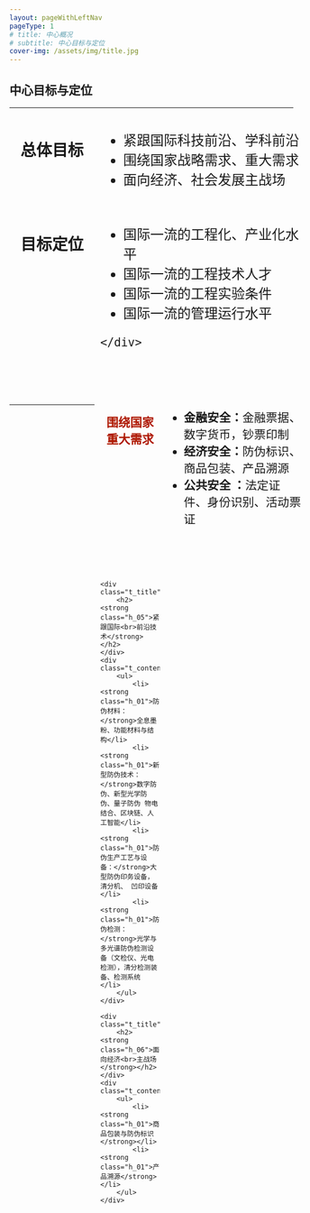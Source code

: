 ```yaml
---
layout: pageWithLeftNav
pageType: 1
# title: 中心概况
# subtitle: 中心目标与定位
cover-img: /assets/img/title.jpg
---
```

<!--
 * @Author: Conghao Wong
 * @Date: 2023-03-08 19:13:03
 * @LastEditors: Conghao Wong
 * @LastEditTime: 2023-04-27 18:53:15
 * @Description: file content
 * @Github: https://cocoon2wong.github.io
 * Copyright 2023 Conghao Wong, All Rights Reserved.
-->

<style>
    .t_grid {
        display: grid;
        grid-template-columns: 30% 70%;
        grid-gap: 60px 2%;
    }

    .t_grid_1 {
        display: grid;
        grid-template-columns: 30% 70%;
        grid-gap: 60px 2%;
    }

    .t_title {
        text-align: center;
        vertical-align: middle;
    }

    .t_content {
        font-size: 1.5rem;
        vertical-align: middle;
    }

    .t_content_1 {
        font-size: 1.3rem;
        vertical-align: middle;
    }

    .h_04 {
        font-weight: bold;
        color: rgb(174, 23, 0);
    }

    .h_05 {
        font-weight: bold;
        color: rgb(174, 23, 0);
    }

    .h_06 {
        font-weight: bold;
        color: rgb(174, 23, 0);
    }
</style>

<link rel="stylesheet" type="text/css" href="/assets/css/user.css">


<!-- ppt118-119 -->
## 中心目标与定位

---

<div class="t_grid">
    <div class="t_title">
        <h1><strong class="hf_01">总体目标</strong></h1>
    </div>
    <div class="t_content">
        <ul>
            <li>紧跟国际科技前沿、学科前沿</li>
            <li>围绕国家战略需求、重大需求</li>
            <li>面向经济、社会发展主战场</li>
        </ul>
    </div>
</div>

<p></p>

<div class="t_grid">
    <div class="t_title">
        <h1><strong class="hf_01">目标定位</strong></h1>
    </div>
    <div class="t_content">
        <ul>
            <li>国际一流的工程化、产业化水平</li>
            <li>国际一流的工程技术人才</li>
            <li>国际一流的工程实验条件</li>
            <li>国际一流的管理运行水平</li>
        </ul>

    </div>
</div>

---

<div class="t_grid_1">
    <div class="t_title">
        <h2><strong class="h_04">围绕国家<br>重大需求</strong></h2>
    </div>
    <div class="t_content_1">
        <ul>
            <li><strong class="h_01">金融安全：</strong>金融票据、数字货币，钞票印制</li>
            <li><strong class="h_01">经济安全：</strong>防伪标识、商品包装、产品溯源</li>
            <li><strong class="h_01">公共安全 ：</strong>法定证件、身份识别、活动票证</li>
        </ul>
    </div>

    <div class="t_title">
        <h2><strong class="h_05">紧跟国际<br>前沿技术</strong></h2>
    </div>
    <div class="t_content_1">
        <ul>
            <li><strong class="h_01">防伪材料：</strong>全息墨粉、功能材料与结构</li>
            <li><strong class="h_01">新型防伪技术：</strong>数字防伪、新型光学防伪、量子防伪 物电结合、区块链、人工智能</li>
            <li><strong class="h_01">防伪生产工艺与设备：</strong>大型防伪印务设备，清分机、 凹印设备</li>
            <li><strong class="h_01">防伪检测：</strong>光学与多光谱防伪检测设备（文检仪、光电检测），清分检测装备、检测系统</li>
        </ul>
    </div>

    <div class="t_title">
        <h2><strong class="h_06">面向经济<br>主战场</strong></h2>
    </div>
    <div class="t_content_1">
        <ul>
            <li><strong class="h_01">商品包装与防伪标识</strong></li>
            <li><strong class="h_01">产品溯源</strong></li>
        </ul>
    </div>
</div>
